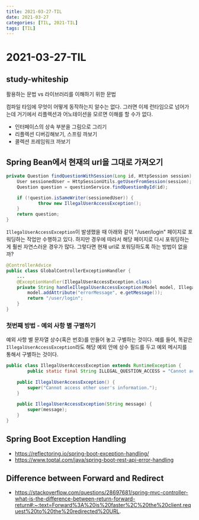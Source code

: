 ```yaml
---
title: 2021-03-27-TIL
date: 2021-03-27
categories: [TIL, 2021-TIL]
tags: [TIL]
---
```


# 2021-03-27-TIL

## study-whiteship

활용하는 문법 vs 라이브러리를 이해하기 위한 문법

컴파일 타임에 무엇이 어떻게 동작하는지 알수는 없다. 그러면 이제 런타임으로 넘어가는데 거기에서 리플렉션과 어노테이션을 모르면 이해를 할 수가 없다.

- 인터페이스의 상속 부분을 그림으로 그리기
- 리플렉션 디버깅해보기, 스프링 까보기
- 콜렉션 프레임워크 까보기

## Spring Bean에서 현재의 url을 그대로 가져오기

```java
private Question findQuestionWithSession(Long id, HttpSession session) {
    User sessionedUser = HttpSessionUtils.getUserFromSession(session);
    Question question = questionService.findQuestionById(id);

    if (!question.isSameWriter(sessionedUser)) {
    		throw new IllegalUserAccessException();
    }
    return question;
}
```

`IllegalUserAccessException`이 발생했을 때 아래와 같이 "/user/login" 페이지로 포워딩하는 작업만 수행하고 있다. 하지만 경우에 따라서 해당 페이지로 다시 포워딩하는게 훨씬 자연스러운 경우가 많다. 그렇다면 현재 url로 포워딩하도록 하는 방법이 없을까?

```java
@ControllerAdvice
public class GlobalControllerExceptionHandler {
    ...
    @ExceptionHandler(IllegalUserAccessException.class)
    private String handleIllegalUserAccessException(Model model, IllegalUserAccessException e) {
        model.addAttribute("errorMessage", e.getMessage());
        return "/user/login";
    }
}
```

### 첫번째 방법 - 예외 사항 별 구별하기

예외 사항 별 문자열 상수(혹은 번호)를 만들어 놓고 구별하는 것이다. 예를 들어, 똑같은 `IllegalUserAccessException`라도 해당 예외 안에 상수 필드를 두고 예외 메시지를 통해서 구별하는 것이다.

```java
public class IllegalUserAccessException extends RuntimeException {
		public static final String ILLEGAL_QUESTION_ACCESS = "Cannot access other user's question.";
  
    public IllegalUserAccessException() {
        super("Cannot access other user's information.");
    }
  
    public IllegalUserAccessException(String message) {
        super(message);
    }
}
```



## Spring Boot Exception Handling

- https://reflectoring.io/spring-boot-exception-handling/
- https://www.toptal.com/java/spring-boot-rest-api-error-handling



## Difference between Forward and Redirect

- https://stackoverflow.com/questions/28697681/spring-mvc-controller-what-is-the-difference-between-return-forward-return#:~:text=Forward%3A%20is%20faster%2C%20the%20client,request%20to%20the%20redirected%20URL.